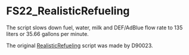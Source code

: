 # FS22_RealisticRefueling

The script slows down fuel, water, milk and DEF/AdBlue flow rate to 135 liters or 35.66 gallons per minute.

The original [RealisticRefueling](https://www.farming-simulator.com/mod.php?mod_id=250291&title=fs2022) script was made by D90023.
